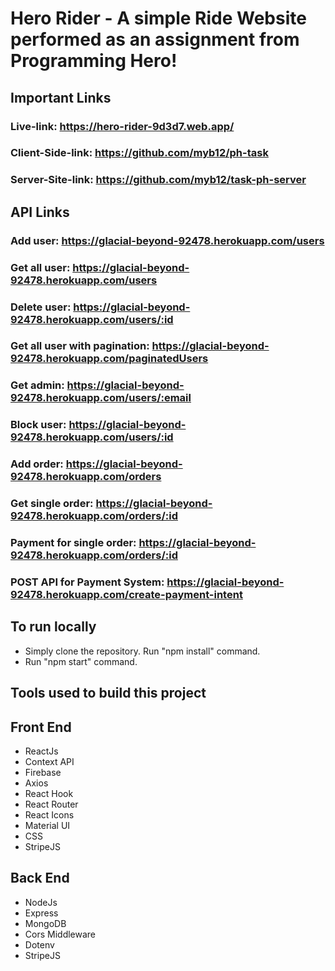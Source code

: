 # Hero Rider - A simple Ride Website performed as an assignment from Programming Hero!
## Important Links
### Live-link: https://hero-rider-9d3d7.web.app/
### Client-Side-link: https://github.com/myb12/ph-task
### Server-Site-link: https://github.com/myb12/task-ph-server

## API Links
### Add user: https://glacial-beyond-92478.herokuapp.com/users
### Get all user: https://glacial-beyond-92478.herokuapp.com/users
### Delete user: https://glacial-beyond-92478.herokuapp.com/users/:id
### Get all user with pagination: https://glacial-beyond-92478.herokuapp.com/paginatedUsers
### Get admin: https://glacial-beyond-92478.herokuapp.com/users/:email
### Block user: https://glacial-beyond-92478.herokuapp.com/users/:id
### Add order: https://glacial-beyond-92478.herokuapp.com/orders
### Get single order: https://glacial-beyond-92478.herokuapp.com/orders/:id
### Payment for single order: https://glacial-beyond-92478.herokuapp.com/orders/:id
### POST API for Payment System: https://glacial-beyond-92478.herokuapp.com/create-payment-intent

## To run locally
* Simply clone the repository. Run "npm install" command.
* Run "npm start" command.

## Tools used to build this project
## Front End
* ReactJs
* Context API
* Firebase
* Axios
* React Hook
* React Router
* React Icons
* Material UI
* CSS 
* StripeJS 

## Back End
* NodeJs
* Express 
* MongoDB
* Cors Middleware
* Dotenv
* StripeJS 